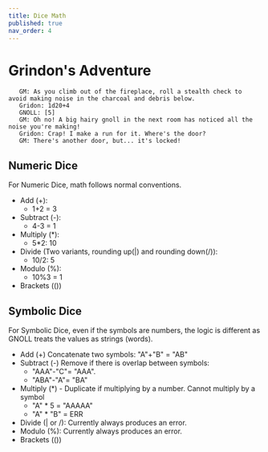 ```yaml
---
title: Dice Math
published: true
nav_order: 4
---
```


# Grindon's Adventure
```
   GM: As you climb out of the fireplace, roll a stealth check to avoid making noise in the charcoal and debris below.
   Gridon: 1d20+4
   GNOLL: [5]
   GM: Oh no! A big hairy gnoll in the next room has noticed all the noise you're making!
   Gridon: Crap! I make a run for it. Where's the door?
   GM: There's another door, but... it's locked!
```

## Numeric Dice
For Numeric Dice, math follows normal conventions.
 - Add (+): 
   - 1+2 = 3
 - Subtract (-): 
   - 4-3 = 1
 - Multiply (*): 
   - 5*2: 10
 - Divide (Two variants, rounding up(|) and rounding down(/)): 
   - 10/2: 5
 - Modulo (%): 
   - 10%3 = 1
 - Brackets (())

## Symbolic Dice
For Symbolic Dice, even if the symbols are numbers, the logic is different as GNOLL treats the values as strings (words).

- Add (+) Concatenate two symbols: "A"+"B" = "AB"
- Subtract (-) Remove if there is overlap between symbols: 
   - "AAA"-"C"= "AAA".  
   - "ABA"-"A"= "BA"
- Multiply (*) - Duplicate if multiplying by a number. Cannot multiply by a symbol
   - "A" * 5 = "AAAAA"
   - "A" * "B" = ERR
- Divide (| or /): Currently always produces an error.
- Modulo (%): Currently always produces an error.
- Brackets (())

  

   
